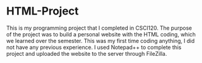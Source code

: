 # HTML-Project
This is my programming project that I completed in CSCI120. The purpose of the project was to build a personal website with the HTML coding, which we learned over the semester. This was my first time coding anything, I did not have any previous experience. I used Notepad++ to complete this project and uploaded the website to the server through FileZilla.
